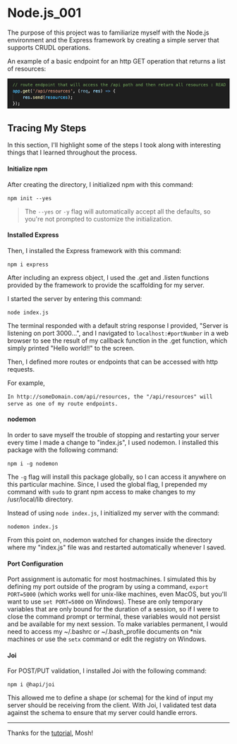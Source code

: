 # Node.js_001
The purpose of this project was to familiarize myself with the Node.js environment and the Express framework by creating a simple server that supports CRUDL operations.

An example of a basic endpoint for an http GET operation that returns a list of resources:

![Basic endpoint for an http GET operation that returns a list of resources](/images/RouteEndpointExample.png)

## Tracing My Steps
In this section, I'll highlight some of the steps I took along with interesting things that I learned throughout the process.

#### Initialize npm
After creating the directory, I initialized npm with this command:
```
npm init --yes
```
> The `--yes` or `-y` flag will automatically accept all the defaults, so you're not prompted to customize the initialization.

#### Installed Express
Then, I installed the Express framework with this command:
```
npm i express
```

After including an express object, I used the .get and .listen functions provided by the framework to provide the scaffolding for my server.

I started the server by entering this command:
```
node index.js
```

The terminal responded with a default string response I provided, "Server is listening on port 3000...", and I navigated to `localhost:#portNumber` in a web browser to see the result of my callback function in the .get function, which simply printed "Hello world!!" to the screen.

Then, I defined more routes or endpoints that can be accessed with http requests.

For example,
```
In http://someDomain.com/api/resources, the "/api/resources" will serve as one of my route endpoints.
```

#### nodemon
In order to save myself the trouble of stopping and restarting your server every time I made a change to "index.js", I used nodemon. I installed this package with the following command:
```
npm i -g nodemon
```

The `-g` flag will install this package globally, so I can access it anywhere on this particular machine. Since, I used the global flag, I prepended my command with `sudo` to grant npm access to make changes to my /usr/local/lib directory.

Instead of using `node index.js`, I initialized my server with the command:
```
nodemon index.js
```

From this point on, nodemon watched for changes inside the directory where my "index.js" file was and restarted automatically whenever I saved.

#### Port Configuration
Port assignment is automatic for most hostmachines. I simulated this by defining my port outside of the program by using a command, `export PORT=5000` (which works well for unix-like machines, even MacOS, but you'll want to use `set PORT=5000` on Windows). These are only temporary variables that are only bound for the duration of a session, so if I were to close the command prompt or terminal, these variables would not persist and be available for my next session. To make variables permanent, I would need to access my ~/.bashrc or ~/.bash_profile documents on *nix machines or use the `setx` command or edit the registry on Windows.

#### Joi
For POST/PUT validation, I installed Joi with the following command:
```
npm i @hapi/joi
```

This allowed me to define a shape (or schema) for the kind of input my server should be receiving from the client. With Joi, I validated test data against the schema to ensure that my server could handle errors.

---------------------------------------
Thanks for the [tutorial](https://www.youtube.com/watch?v=pKd0Rpw7O48), Mosh!